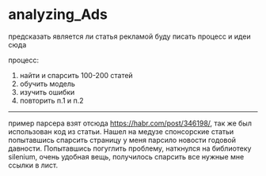 # analyzing_Ads
предсказать является ли статья рекламой
буду писать процесс и идеи сюда

процесс:
1) найти и спарсить 100-200 статей
2) обучить модель
3) изучить ошибки
4) повторить п.1 и п.2
________________________________________________
пример парсера взят отсюда https://habr.com/post/346198/, так же был использован код из статьи.
Нашел на медузе спонсорские статьи попытавшись спарсить страницу у меня парсило новости годовой 
давности. Попытавшись погуглить проблему, наткнулся на библиотеку silenium, очень удобная вещь,
получилось спарсить все нужные мне ссылки в лист.


